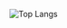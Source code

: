 ![Top Langs](https://github-readme-stats-l3onardo.vercel.app/api/top-langs/?username=l3onardocz&hide_progress=true)
